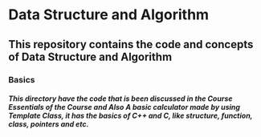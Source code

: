 # Data Structure and Algorithm

## This repository contains the code and concepts of Data Structure and Algorithm

### Basics

##### This directory have the code that is been discussed in the Course Essentials of the Course and Also A basic calculator made by using Template Class, it has the basics of C++ and C, like structure, function, class, pointers and etc.